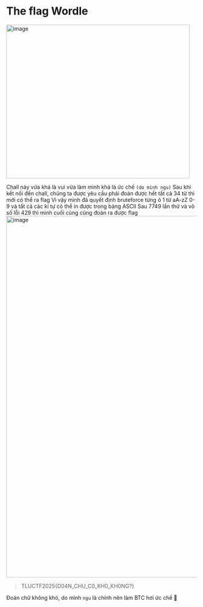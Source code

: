 # The flag Wordle 
<img width="485" height="407" alt="image" src="https://github.com/user-attachments/assets/4b0ba84b-46b2-43ba-aeaf-772a11992fef" />

Chall này vừa khá là vui vừa làm mình khá là ức chế `(do mình ngu)` 
Sau khi kết nối đến chall, chúng ta được yêu cầu phải đoán được hết tất cả 34 từ thì mới có thể ra flag
Vì vậy mình đã quyết định bruteforce từng ô 1 từ aA-zZ 0-9 và tất cả các kí tự có thể in được trong bảng ASCII
Sau 7749 lần thử và vô số lỗi 429 thì mình cuối cùng cũng đoán ra được flag
<img width="1885" height="957" alt="image" src="https://github.com/user-attachments/assets/d17f1536-9857-4dd8-b3b3-ee646ab12a44" />
> TLUCTF2025{D04N_CHU_C0_KH0_KH0NG?}

Đoán chữ không khó, do mình `ngu` là chính nên làm BTC hơi ức chế 🥸


